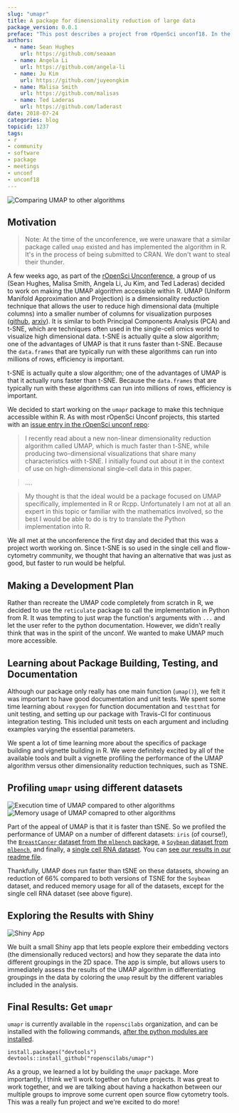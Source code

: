 ```yaml
---
slug: "umapr"
title: A package for dimensionality reduction of large data
package_version: 0.0.1
preface: "This post describes a project from rOpenSci unconf18. In the spirit of exploration and experimentation at our unconferences, projects are not necessarily finished products or in scope for rOpenSci packages."
authors:
  - name: Sean Hughes
    url: https://github.com/seaaan
  - name: Angela Li
    url: https://github.com/angela-li
  - name: Ju Kim
    url: https://github.com/juyeongkim
  - name: Malisa Smith
    url: https://github.com/malisas
  - name: Ted Laderas 
    url: https://github.com/laderast
date: 2018-07-24
categories: blog
topicid: 1237
tags:
- r
- community
- software
- package
- meetings
- unconf
- unconf18
---
```


![Comparing UMAP to other algorithms](img/multiple_algorithms_cancer.png)

Motivation
----------

> Note: At the time of the unconference, we were unaware that a similar package called `umap` existed and has implemented the algorithm in R. It's in the process of being submitted to CRAN. We don't want to steal their thunder.

A few weeks ago, as part of the [rOpenSci Unconference](http://unconf18.ropensci.org), a group of us (Sean Hughes, Malisa Smith, Angela Li, Ju Kim, and Ted Laderas) decided to work on making the UMAP algorithm accessible within R. UMAP (Uniform Manifold Approximation and Projection) is a dimensionality reduction technique that allows the user to reduce high dimensional data (multiple columns) into a smaller number of columns for visualization purposes ([github](https://github.com/lmcinnes/umap), [arxiv](https://arxiv.org/abs/1802.03426)). It is similar to both Principal Components Analysis (PCA) and t-SNE, which are techniques often used in the single-cell omics world to visualize high dimensional data. t-SNE is actually quite a slow algorithm; one of the advantages of UMAP is that it runs faster than t-SNE. Because the `data.frames` that are typically run with these algorithms can run into millions of rows, efficiency is important.

t-SNE is actually quite a slow algorithm; one of the advantages of UMAP is that it actually runs faster than t-SNE. Because the `data.frames` that are typically run with these algorithms can run into millions of rows, efficiency is important.

We decided to start working on the `umapr` package to make this technique accessible within R.  As with most rOpenSci Unconf projects, this started with an [issue entry in the rOpenSci unconf repo](https://github.com/ropensci/unconf18/issues/43):

> I recently read about a new non-linear dimensionality reduction algorithm called UMAP, which is much faster than t-SNE, while producing two-dimensional visualizations that share many characteristics with t-SNE. I initially found out about it in the context of use on high-dimensional single-cell data in this paper.

> ....

> My thought is that the ideal would be a package focused on UMAP specifically, implemented in R or Rcpp. Unfortunately I am not at all an expert in this topic or familiar with the mathematics involved, so the best I would be able to do is try to translate the Python implementation into R.

We all met at the unconference the first day and decided that this was a project worth working on. Since t-SNE is so used in the single cell and flow-cytometry community, we thought that having an alternative that was just as good, but faster to run would be helpful.

Making a Development Plan
-------------------------

Rather than recreate the UMAP code completely from scratch in R, we decided to use the `reticulate` package to call the implementation in Python from R. It was tempting to just wrap the function's arguments with `...` and let the user refer to the python documentation. However, we didn't really think that was in the spirit of the unconf. We wanted to make UMAP much more accessible.

Learning about Package Building, Testing, and Documentation
-----------------------------------------------------------

Although our package only really has one main function (`umap()`), we felt it was important to have good documentation and unit tests. We spent some time learning about `roxygen` for function documentation and `testthat` for unit testing, and setting up our package with Travis-CI for continuous integration testing. This included unit tests on each argument and including examples varying the essential parameters.

We spent a lot of time learning more about the specifics of package building and vignette building in R. We were definitely excited by all of the available tools and built a vignette profiling the performance of the UMAP algorithm versus other dimensionality reduction techniques, such as TSNE.

Profiling `umapr` using different datasets
------------------------------------------

![Execution time of UMAP compared to other algorithms](img/multiple_algorithms_time.png)
![Memory usage of UMAP comapred to other algorithms](img/multiple_algorithms_memory.png)

Part of the appeal of UMAP is that it is faster than tSNE. So we profiled the performance of UMAP on a number of different datasets: `iris` (of course!), the [`BreastCancer` dataset from the `mlbench` package](https://cran.r-project.org/web/packages/mlbench/index.html), a [`Soybean` dataset from `mlbench`](https://cran.r-project.org/web/packages/mlbench/index.html), and finally, a [single cell RNA dataset](https://hemberg-lab.github.io/scRNA.seq.datasets/human/tissues/). You can [see our results in our readme file](https://github.com/ropenscilabs/umapr/blob/master/README.md).

Thankfully, UMAP does run faster than tSNE on these datasets, showing an reduction of 66% compared to both versions of TSNE for the `Soybean` dataset, and reduced memory usage for all of the datasets, except for the single cell RNA dataset (see above figure).

Exploring the Results with Shiny
--------------------------------

![Shiny App](img/shiny.png)

We built a small Shiny app that lets people explore their embedding vectors (the dimensionally reduced vectors) and how they separate the data into different groupings in the 2D space. The app is simple, but allows users to immediately assess the results of the UMAP algorithm in differentiating groupings in the data by coloring the `umap` result by the different variables included in the analysis.

Final Results: Get `umapr`
--------------------------

`umapr` is currently available in the `ropenscilabs` organization, and can be installed with the following commands, [after the python modules are installed](https://github.com/lmcinnes/umap#installing).

```
install.packages("devtools") 
devtools::install_github("ropenscilabs/umapr")
```

As a group, we learned a lot by building the `umapr` package. More importantly, I think we'll work together on future projects. It was great to work together, and we are talking about having a hackathon between our multiple groups to improve some current open source flow cytometry tools. This was a really fun project and we're excited to do more!
